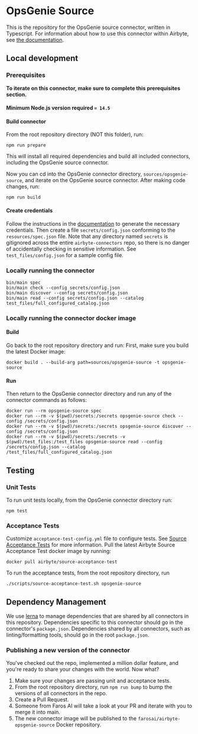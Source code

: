 # OpsGenie Source

This is the repository for the OpsGenie source connector, written in Typescript.
For information about how to use this connector within Airbyte, see [the
documentation](https://docs.airbyte.io/integrations/sources/opsgenie).

## Local development

### Prerequisites
**To iterate on this connector, make sure to complete this prerequisites
section.**

#### Minimum Node.js version required `= 14.5`

#### Build connector
From the root repository directory (NOT this folder), run:
```
npm run prepare
```

This will install all required dependencies and build all included connectors,
including the OpsGenie source connector.

Now you can cd into the OpsGenie connector directory, `sources/opsgenie-source`,
and iterate on the OpsGenie source connector. After making code changes, run:
```
npm run build
```

#### Create credentials
Follow the instructions in the
[documentation](https://docs.airbyte.io/integrations/sources/opsgenie) to
generate the necessary credentials. Then create a file `secrets/config.json`
conforming to the `resources/spec.json` file.  Note that any directory named
`secrets` is gitignored across the entire `airbyte-connectors` repo, so there is
no danger of accidentally checking in sensitive information.  See
`test_files/config.json` for a sample config file.

### Locally running the connector
```
bin/main spec
bin/main check --config secrets/config.json
bin/main discover --config secrets/config.json
bin/main read --config secrets/config.json --catalog test_files/full_configured_catalog.json
```

### Locally running the connector docker image

#### Build
Go back to the root repository directory and run:
First, make sure you build the latest Docker image:
```
docker build . --build-arg path=sources/opsgenie-source -t opsgenie-source
```

#### Run
Then return to the OpsGenie connector directory and run any of the connector
commands as follows:
```
docker run --rm opsgenie-source spec
docker run --rm -v $(pwd)/secrets:/secrets opsgenie-source check --config /secrets/config.json
docker run --rm -v $(pwd)/secrets:/secrets opsgenie-source discover --config /secrets/config.json
docker run --rm -v $(pwd)/secrets:/secrets -v $(pwd)/test_files:/test_files opsgenie-source read --config /secrets/config.json --catalog /test_files/full_configured_catalog.json
```

## Testing

### Unit Tests
To run unit tests locally, from the OpsGenie connector directory run:
```
npm test
```

### Acceptance Tests
Customize `acceptance-test-config.yml` file to configure tests. See [Source
Acceptance
Tests](https://docs.airbyte.io/connector-development/testing-connectors/source-acceptance-tests-reference)
for more information.
Pull the latest Airbyte Source Acceptance Test docker image by running:
```
docker pull airbyte/source-acceptance-test
```

To run the acceptance tests, from the root repository directory, run
```
./scripts/source-acceptance-test.sh opsgenie-source
```

## Dependency Management
We use [lerna](https://lerna.js.org/) to manage dependencies that are shared by
all connectors in this repository. Dependencies specific to this connector
should go in the connector's `package.json`. Dependencies shared by all
connectors, such as linting/formatting tools, should go in the root
`package.json`.

### Publishing a new version of the connector
You've checked out the repo, implemented a million dollar feature, and you're
ready to share your changes with the world. Now what?
1. Make sure your changes are passing unit and acceptance tests.
1. From the root repository directory, run `npm run bump` to bump the versions
   of all connectors in the repo.
1. Create a Pull Request.
1. Someone from Faros AI will take a look at your PR and iterate with you to
   merge it into main.
1. The new connector image will be published to the
   `farosai/airbyte-opsgenie-source` Docker repository.
